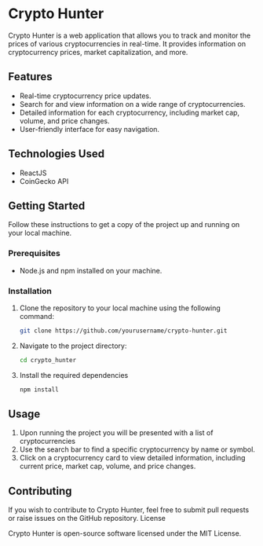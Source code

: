 # Crypto Hunter

Crypto Hunter is a web application that allows you to track and monitor the prices of various cryptocurrencies in real-time. It provides information on cryptocurrency prices, market capitalization, and more.


## Features

- Real-time cryptocurrency price updates.
- Search for and view information on a wide range of cryptocurrencies.
- Detailed information for each cryptocurrency, including market cap, volume, and price changes.
- User-friendly interface for easy navigation.

## Technologies Used

- ReactJS
- CoinGecko API

## Getting Started

Follow these instructions to get a copy of the project up and running on your local machine.

### Prerequisites

- Node.js and npm installed on your machine.

### Installation

1. Clone the repository to your local machine using the following command:

   ```bash
   git clone https://github.com/yourusername/crypto-hunter.git
   ```
2. Navigate to the project directory:
   ```bash
   cd crypto_hunter
   ```
3. Install the required dependencies 
    
   ```bash 
   npm install
   ```
## Usage
1. Upon running the project you will be presented with a list of cryptocurrencies
2. Use the search bar to find a specific cryptocurrency by name or symbol.
3. Click on a cryptocurrency card to view detailed information, including current price, market cap, volume, and price changes.

## Contributing

If you wish to contribute to Crypto Hunter, feel free to submit pull requests or raise issues on the GitHub repository.
License

Crypto Hunter is open-source software licensed under the MIT License.
